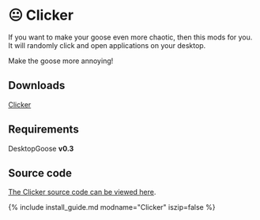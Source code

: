 # 😐 Clicker

If you want to make your goose even more chaotic, then this mods for you. It will randomly click and open applications on your desktop. 

Make the goose more annoying!

## Downloads

[Clicker](https://github.com/NE1W01F/Gooes-Mod/blob/master/Clicker/bin/Debug/netstandard2.0/Clicker.dll?raw=true)

## Requirements

DesktopGoose **v0.3**

## Source code

[The Clicker source code can be viewed here](https://github.com/NE1W01F/Gooes-Mod).

{% include install_guide.md modname="Clicker" iszip=false %}
